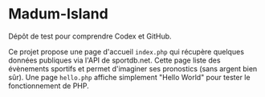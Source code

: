 # Madum-Island

Dépôt de test pour comprendre Codex et GitHub.

Ce projet propose une page d'accueil `index.php` qui récupère quelques données publiques via l'API de sportdb.net.
Cette page liste des évènements sportifs et permet d'imaginer ses pronostics (sans argent bien sûr).
Une page `hello.php` affiche simplement "Hello World" pour tester le fonctionnement de PHP.
